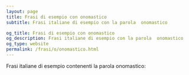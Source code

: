 ```yaml
---
layout: page
title: Frasi di esempio con onomastico 
subtitle: Frasi italiane di esempio con la parola  onomastico

og_title: Frasi di esempio con onomastico 
og_description: Frasi italiane di esempio con la parola  onomastico
og_type: website
permalink: /frasi/o/onomastico.html
---
```


Frasi italiane di esempio contenenti la parola onomastico:


